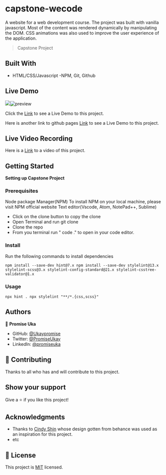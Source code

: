 # capstone-wecode

A website for a web development course. The project was built with vanilla javascript. Most of the content was rendered dynamically by manipulating the DOM. CSS animations was also used to improve the user experience of the application.

> Capstone Project

## Built With

- HTML/CSS/Javascript
  -NPM, Git, Github

## Live Demo
![](../preview.png)![preview](https://user-images.githubusercontent.com/85847249/181614003-d00eff39-6350-43d8-bfd9-c778933b8bda.png)

Click the [Link](https://capstone-wecode.netlify.app/) to see a Live Demo to this project.


Here is another link to github pages [Link](https://ukaypromise.github.io/capstone-wecode/) to see a Live Demo to this project.

## Live Video Recording

Here is a [Link](https://www.loom.com/share/98568017719f4f30bd6c2ffbb6484680) to a video of this project.





## Getting Started

**Setting up Capstone Project**

### Prerequisites

Node package Manager(NPM)
To install NPM on your local machine, please visit NPM official website
Text editor(Vscode, Atom, NotePad++, Sublime)

- Click on the clone button to copy the clone
- Open Terminal and run git clone <copied address>
- Clone the repo
- From you terminal run " code ." to open in your code editor.

### Install

Run the following commands to install dependencies

`npm install --save-dev hint@7.x npm install --save-dev stylelint@13.x stylelint-scss@3.x stylelint-config-standard@21.x stylelint-csstree-validator@1.x`

### Usage

`npx hint . npx stylelint "**/*.{css,scss}"`

## Authors

👤 **Promise Uka**

- GitHub: [@Ukaypromise](https://github.com/Ukaypromise/)
- Twitter: [@PromiseUkay](https://twitter.com/PromiseUkay)
- LinkedIn: [@promiseuka](https://www.linkedin.com/in/promiseuka)

## 🤝 Contributing

Thanks to all who has and will contribute to this project.

## Show your support

Give a ⭐️ if you like this project!

## Acknowledgments

- Thanks to [Cindy Shin](https://github.com/Ukaypromise/) whose design gotten from behance was used as an inspiration for this project.
- etc

## 📝 License

This project is [MIT](./MIT.md) licensed.

